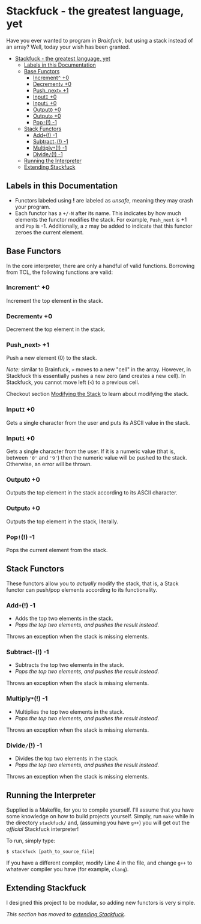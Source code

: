 # Stackfuck - the greatest language, yet

Have you ever wanted to program in *Brainfuck*, but using a stack instead of an array? Well, today your wish has been granted.

- [Stackfuck - the greatest language, yet](#stackfuck---the-greatest-language-yet)
  - [Labels in this Documentation](#labels-in-this-documentation)
  - [Base Functors](#base-functors)
    - [Increment`^` +0](#increment-0)
    - [Decrement`v` +0](#decrementv-0)
    - [Push_next`>` +1](#push_next-1)
    - [Input`I` +0](#inputi-0)
    - [Input`i` +0](#inputi-0-1)
    - [Output`O` +0](#outputo-0)
    - [Output`o` +0](#outputo-0-1)
    - [Pop`!`(!) -1](#pop--1)
  - [Stack Functors](#stack-functors)
    - [Add`+`(!) -1](#add--1)
    - [Subtract`-`(!) -1](#subtract---1)
    - [Multiply`*`(!) -1](#multiply--1)
    - [Divide`/`(!) -1](#divide--1)
  - [Running the Interpreter](#running-the-interpreter)
  - [Extending Stackfuck](#extending-stackfuck)

## Labels in this Documentation

- Functors labeled using __!__ are labeled as *unsafe*, meaning they may crash your program.
- Each functor has a `+/-N` after its name. This indicates by how much elements the functor modifies the stack. For example, `Push_next` is +1 and `Pop` is -1. Additionally, a `z` may be added to indicate that this functor zeroes the current element.

## Base Functors

In the core interpreter, there are only a handful of valid functions. Borrowing from TCL, the following functions are valid:

### Increment`^` +0

Increment the top element in the stack.

### Decrement`v` +0

Decrement the top element in the stack.

### Push_next`>` +1

Push a new element (0) to the stack.

*Note:* similar to Brainfuck, `>` moves to a new "cell" in the array. However, in Stackfuck this essentially pushes a new zero (and creates a new cell). In Stackfuck, you cannot move left (`<`) to a previous cell.

Checkout section [Modifying the Stack](#stack-functors) to learn about modifying the stack.

### Input`I` +0

Gets a single character from the user and puts its ASCII value in the stack.

### Input`i` +0

Gets a single character from the user. If it is a numeric value (that is, between `'0'` and `'9'`) then the numeric value will be pushed to the stack. Otherwise, an error will be thrown.

### Output`O` +0

Outputs the top element in the stack according to its ASCII character.

### Output`o` +0

Outputs the top element in the stack, literally.

### Pop`!`(!) -1

Pops the current element from the stack.

## Stack Functors

These functors allow you to *actually* modify the stack, that is, a Stack functor can push/pop elements according to its functionality.

### Add`+`(!) -1

- Adds the top two elements in the stack.
- *Pops the top two elements, and pushes the result instead.*

Throws an exception when the stack is missing elements.

### Subtract`-`(!) -1

- Subtracts the top two elements in the stack.
- *Pops the top two elements, and pushes the result instead.*

Throws an exception when the stack is missing elements.

### Multiply`*`(!) -1

- Multiplies the top two elements in the stack.
- *Pops the top two elements, and pushes the result instead.*

Throws an exception when the stack is missing elements.

### Divide`/`(!) -1

- Divides the top two elements in the stack.
- *Pops the top two elements, and pushes the result instead.*

Throws an exception when the stack is missing elements.

## Running the Interpreter

Supplied is a Makefile, for you to compile yourself. I'll assume that you have some knowledge on how to build projects yourself. Simply, run `make` while in the directory `stackfuck/` and, (assuming you have `g++`) you will get out the *official* Stackfuck interpreter!

To run, simply type:

```shell
$ stackfuck [path_to_source_file]
```

If you have a different compiler, modify Line 4 in the file, and change `g++` to whatever compiler you have (for example, `clang`).

## Extending Stackfuck

I designed this project to be modular, so adding new functors is very simple.

*This section has moved to [extending Stackfuck](extending-stackfuck.md)*.
